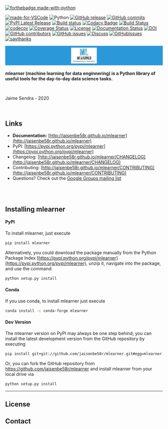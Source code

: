 
[![forthebadge made-with-python](http://ForTheBadge.com/images/badges/made-with-python.svg)](https://www.python.org/)

[![made-for-VSCode](https://img.shields.io/badge/Made%20for-VSCode-1f425f.svg)](https://code.visualstudio.com/)
![Python](https://img.shields.io/badge/python-3.6%20%7C%203.7%20%7C%203.8-blue)
[![GitHub release](https://img.shields.io/github/release/jaisenbe58r/mlearner.svg)](https://GitHub.com/jaisenbe58r/mlearner/releases/)
[![GitHub commits](https://img.shields.io/github/commits-since/jaisenbe58r/mlearner/v0.0.5.svg)](https://GitHub.com/jaisenbe58r/mlearner/commit/)
[![PyPI Latest Release](https://badge.fury.io/py/matplotlib.svg)](https://pypi.org/project/mlearner/)
[![Build status](https://ci.appveyor.com/api/projects/status/7vx20e0h5dxcyla2/branch/master?svg=true)](https://ci.appveyor.com/project/jaisenbe58r/mlearner/branch/master)
[![Codacy Badge](https://api.codacy.com/project/badge/Grade/68209df46c8240b887db5ae5fa3cb410)](https://www.codacy.com/manual/jaisenbe58r/MLearner?utm_source=github.com&amp;utm_medium=referral&amp;utm_content=jaisenbe58r/MLearner&amp;utm_campaign=Badge_Grade)
[![Build Status](https://travis-ci.org/jaisenbe58r/mlearner.svg?branch=master)](https://travis-ci.org/jaisenbe58r/mlearner)
[![codecov](https://codecov.io/gh/jaisenbe58r/MLearner/branch/master/graph/badge.svg)](https://codecov.io/gh/jaisenbe58r/MLearner)
[![Coverage Status](https://coveralls.io/repos/github/jaisenbe58r/MLearner/badge.svg?branch=master)](https://coveralls.io/github/jaisenbe58r/MLearner?branch=master)
[![License](https://img.shields.io/badge/license-MIT-ORANGE.svg)](https://github.com/jaisenbe58r/mlearner/blob/master/LICENSE)
[![Documentation Status](https://readthedocs.org/projects/ansicolortags/badge/?version=latest)](http://ansicolortags.readthedocs.io/?badge=latest)
[![DOI](https://zenodo.org/badge/256283484.svg)](https://zenodo.org/badge/latestdoi/256283484)
[![GitHub contributors](https://img.shields.io/github/contributors/jaisenbe58r/mlearner.svg)](https://GitHub.com/jaisenbe58r/mlearner/graphs/contributors/)
[![GitHub issues](https://img.shields.io/github/issues/jaisenbe58r/mlearner.svg)](https://GitHub.com/jaisenbe58r/mlearner/issues/)
[![Discuss](https://img.shields.io/badge/discuss-DISCORD-PURPLE.svg)](https://discord.gg/HUxahg)
[![GitHubIssues](https://img.shields.io/badge/issue_tracking-github-violet.svg)](https://github.com/jaisenbe58r/MLearner/issues)
[![saythanks](https://img.shields.io/badge/say-thanks-ff69b4.svg)](https://saythanks.io/to/kennethreitz)


![](./docs/sources/img/barra.jpg)


**mlearner (machine learning for data enginnering) is a Python library of useful tools for the day-to-day data science tasks.**

<br>

Jaime Sendra - 2020

<br>

## Links

- **Documentation:** [http://jaisenbe58r.github.io/mlearner](http://jaisenbe58r.github.io/mlearner)
- PyPI: [https://pypi.python.org/pypi/mlearner](https://pypi.python.org/pypi/mlearner)
- Changelog: [http://jaisenbe58r.github.io/mlearner/CHANGELOG](http://jaisenbe58r.github.io/mlearner/CHANGELOG)
- Contributing: [http://jaisenbe58r.github.io/mlearner/CONTRIBUTING](http://jaisenbe58r.github.io/mlearner/CONTRIBUTING)
- Questions? Check out the [Google Groups mailing list](https://groups.google.com/forum/#!forum/mlearner)

<br>
<br>

## Installing mlearner

#### PyPI

To install mlearner, just execute  

```bash
pip install mlearner  
```

Alternatively, you could download the package manually from the Python Package Index [https://pypi.python.org/pypi/mlearner](https://pypi.python.org/pypi/mlearner), unzip it, navigate into the package, and use the command:

```bash
python setup.py install
```

#### Conda
If you use conda, to install mlearner just execute

```bash
conda install -c conda-forge mlearner 
```

#### Dev Version

The mlearner version on PyPI may always be one step behind; you can install the latest development version from the GitHub repository by executing

```bash
pip install git+git://github.com/jaisenbe58r/mlearner.git#egg=mlearner
```

Or, you can fork the GitHub repository from https://github.com/jaisenbe58r/mlearner and install mlearner from your local drive via

```bash
python setup.py install
```


---

## License


## Contact

